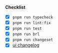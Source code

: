 **Checklist**

- [x] `pnpm run typecheck`
- [x] `pnpm run lint:fix`
- [x] `pnpm run test`
- [x] `pnpm run brl`
- [x] `pnpm run changeset`
- [x] [ui changelog](apps/www/content/docs/components/changelog.mdx)

<!--

Thanks for the PR. Please complete the checklist below to ensure your PR can be
merged as soon as possible.

- pnpm run brl: Required if adding, moving or removing a file in a package.
- pnpm run changeset: Required if updating `packages`. Please be brief and descriptive. For breaking
changes, use a major changeset. For new features, use a minor changeset. For
bug fixes, use a patch changeset.
- changelog: Required if updating `apps/www/src/registry`. See `apps/www/content/docs/components/changelog.mdx`.

-->
